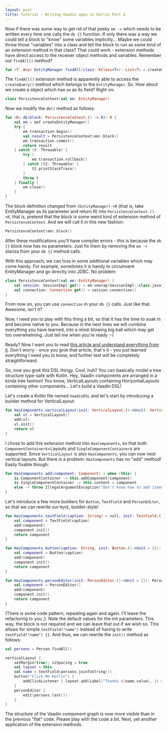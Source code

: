 ```yaml
---
layout: post
title: Tutorial - Writing Vaadin apps in Kotlin Part 4
---
```


Now if there was some way to get rid of that pesky `em ->` which needs to
be written every time one calls the `db {}` function. If only there was a
way we could tell a block to "know" some variables implicitly... Maybe we
could throw those "variables" into a class and tell the block to run as some
kind of an extension method in that class? That could work - extension methods
have direct access to the receiver object methods and variables. Remember
our `findAll()` method?

```kotlin
fun <T: Any> EntityManager.findAll(clazz: KClass<T>): List<T> = createQuery("select a from ${clazz.java.simpleName} a", clazz.java).resultList
```

The `findAll()` extension method is apparently able to access the `createQuery()`
method which belongs to the `EntityManager`. So. How about we create a object
which has `em` as its field? Right on:

```kotlin
class PersistenceContext(val em: EntityManager)
```

Now we modify the `db()` method as follows:

```kotlin
fun <R> db(block: PersistenceContext.() -> R): R {
    val em = emf.createEntityManager()
    try {
        em.transaction.begin()
        val result = PersistenceContext(em).block()
        em.transaction.commit()
        return result
    } catch (t: Throwable) {
        try {
            em.transaction.rollback()
        } catch (t2: Throwable) {
            t2.printStackTrace()
        }
        throw t
    } finally {
        em.close()
    }
}
```

The block definition changed from `(EntityManager)->R` (that is, take EntityManager
as its parameter and return R) into `PersistenceContext.()->R`, that is, pretend
that the block is some weird kind of extension method of `PersistenceContext`.
And we will call it in this new fashion:

```kotlin
PersistenceContext(em).block()
```

After these modifications you'll have compiler errors - this is because the
`db {}` block now has no parameters. Just fix them by removing the `em ->` stanza
from your `db {}` method calls.

With this approach, we can toss in some additional variables which may come
handy. For example, sometimes it is handy to circumvent EntityManager and
go directly into JDBC. No problem:

```kotlin
class PersistenceContext(val em: EntityManager) {
    val session: SessionImpl get() = em.unwrap(SessionImpl::class.java)
    val connection: Connection get() = session.connection()
}
```

From now on, you can use `connection` in your `db {}` calls. Just like that.
Awesome, isn't it?

Now, I need you to play with this thing a bit, so that it has the time to
soak in and become native to you. Because in the next lines we will combine
everything you have learned, into a mind-blowing big ball which may get too
overwhelming. Just tell me when you're ready :-)

Ready? Now I want you to read [this article and understand everything from it](https://kotlinlang.org/docs/reference/type-safe-builders.html).
Don't worry - once you grok that article, that's it - you just learned everything
I need you to know, and further text will be completely straightforward.

So, now you grok this DSL thingy. Cool, huh? You can basically model a tree
structure type-safe with Kotlin. Hey, Vaadin components are arranged in a kinda
tree fashion! You know, VerticalLayouts containing HorizontalLayouts containing
other components... Let's build a Vaadin DSL!

Let's create a Kotlin file named `VaadinDSL` and let's start by introducing
a builder method for VerticalLayout:

```kotlin
fun HasComponents.verticalLayout(init: VerticalLayout.()->Unit): VerticalLayout {
    val vl = VerticalLayout()
    add(vl)
    vl.init()
    return vl
}
```

I chose to add this extension method into `HasComponents`, so that both
`ComponentContainer`s+Layouts and `SingleComponentContainer`s are supported.
Since `VerticalLayout` is also `HasComponents`, you can now nest vertical layouts.
But there is a problem: `HasComponents` has no "add" method! Easily fixable though:

```kotlin
fun HasComponents.add(component: Component) = when (this) {
    is ComponentContainer -> this.addComponent(component)
    is SingleComponentContainer -> this.content = component
    else -> throw IllegalArgumentException("Don't know how to add items to $this")
}
```

Let's introduce a few more builders for `Button`, `TextField` and `PersonEditor`,
so that we can rewrite our `MyUI`, builder-style!

```kotlin
fun HasComponents.textField(caption: String? = null, init: TextField.()->Unit = {}): TextField {
    val component = TextField(caption)
    add(component)
    component.init()
    return component
}

fun HasComponents.button(caption: String, init: Button.()->Unit = {}): Button {
    val component = Button(caption)
    add(component)
    component.init()
    return component
}

fun HasComponents.personEditor(init: PersonEditor.()->Unit = {}): PersonEditor {
    val component = PersonEditor()
    add(component)
    component.init()
    return component
}
```

(There is some code pattern, repeating again and again. I'll leave the refactoring
to you ;). Note the default values for the init parameters. This way, the block
is not required and we can leave that out if we wish so. This allows for simple
`textField("name")` instead of having to write `textField("name") {}`. And thus,
we can rewrite the `init()` method as follows:

```kotlin
val persons = Person.findAll()

verticalLayout {
    setMargin(true); isSpacing = true
    val layout = this
    val name = textField(persons.joinToString())
    button("Click Me Kotlin") {
        addClickListener { layout.add(Label("Thanks ${name.value}, it works!")) }
    }
    personEditor {
        edit(persons.last())
    }
}
```

The structure of the Vaadin component graph is now more visible than in the previous
"flat" code. Please play with the code a bit. Next, yet another application of the
extension methods.

